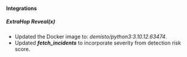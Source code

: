 
#### Integrations

##### ExtraHop Reveal(x)
- Updated the Docker image to: *demisto/python3:3.10.12.63474*.
- Updated ***fetch_incidents*** to incorporate severity from detection risk score.
